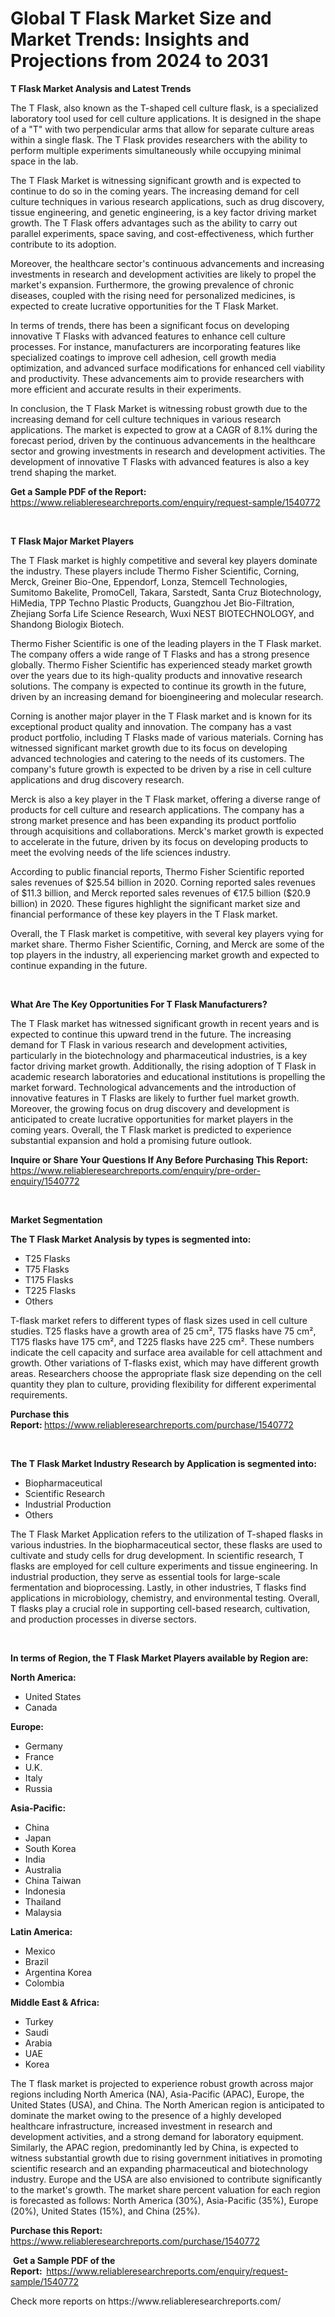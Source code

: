 <p><h1>Global T Flask Market Size and Market Trends: Insights and Projections from 2024 to 2031</h1></p><p><strong>T Flask Market Analysis and Latest Trends</strong></p>
<p><p>The T Flask, also known as the T-shaped cell culture flask, is a specialized laboratory tool used for cell culture applications. It is designed in the shape of a "T" with two perpendicular arms that allow for separate culture areas within a single flask. The T Flask provides researchers with the ability to perform multiple experiments simultaneously while occupying minimal space in the lab.</p><p>The T Flask Market is witnessing significant growth and is expected to continue to do so in the coming years. The increasing demand for cell culture techniques in various research applications, such as drug discovery, tissue engineering, and genetic engineering, is a key factor driving market growth. The T Flask offers advantages such as the ability to carry out parallel experiments, space saving, and cost-effectiveness, which further contribute to its adoption.</p><p>Moreover, the healthcare sector's continuous advancements and increasing investments in research and development activities are likely to propel the market's expansion. Furthermore, the growing prevalence of chronic diseases, coupled with the rising need for personalized medicines, is expected to create lucrative opportunities for the T Flask Market.</p><p>In terms of trends, there has been a significant focus on developing innovative T Flasks with advanced features to enhance cell culture processes. For instance, manufacturers are incorporating features like specialized coatings to improve cell adhesion, cell growth media optimization, and advanced surface modifications for enhanced cell viability and productivity. These advancements aim to provide researchers with more efficient and accurate results in their experiments.</p><p>In conclusion, the T Flask Market is witnessing robust growth due to the increasing demand for cell culture techniques in various research applications. The market is expected to grow at a CAGR of 8.1% during the forecast period, driven by the continuous advancements in the healthcare sector and growing investments in research and development activities. The development of innovative T Flasks with advanced features is also a key trend shaping the market.</p></p>
<p><strong>Get a Sample PDF of the Report:&nbsp;</strong> <a href="https://www.reliableresearchreports.com/enquiry/request-sample/1540772">https://www.reliableresearchreports.com/enquiry/request-sample/1540772</a></p>
<p>&nbsp;</p>
<p><strong>T Flask Major Market Players</strong></p>
<p><p>The T Flask market is highly competitive and several key players dominate the industry. These players include Thermo Fisher Scientific, Corning, Merck, Greiner Bio-One, Eppendorf, Lonza, Stemcell Technologies, Sumitomo Bakelite, PromoCell, Takara, Sarstedt, Santa Cruz Biotechnology, HiMedia, TPP Techno Plastic Products, Guangzhou Jet Bio-Filtration, Zhejiang Sorfa Life Science Research, Wuxi NEST BIOTECHNOLOGY, and Shandong Biologix Biotech.</p><p>Thermo Fisher Scientific is one of the leading players in the T Flask market. The company offers a wide range of T Flasks and has a strong presence globally. Thermo Fisher Scientific has experienced steady market growth over the years due to its high-quality products and innovative research solutions. The company is expected to continue its growth in the future, driven by an increasing demand for bioengineering and molecular research.</p><p>Corning is another major player in the T Flask market and is known for its exceptional product quality and innovation. The company has a vast product portfolio, including T Flasks made of various materials. Corning has witnessed significant market growth due to its focus on developing advanced technologies and catering to the needs of its customers. The company's future growth is expected to be driven by a rise in cell culture applications and drug discovery research.</p><p>Merck is also a key player in the T Flask market, offering a diverse range of products for cell culture and research applications. The company has a strong market presence and has been expanding its product portfolio through acquisitions and collaborations. Merck's market growth is expected to accelerate in the future, driven by its focus on developing products to meet the evolving needs of the life sciences industry.</p><p>According to public financial reports, Thermo Fisher Scientific reported sales revenues of $25.54 billion in 2020. Corning reported sales revenues of $11.3 billion, and Merck reported sales revenues of €17.5 billion ($20.9 billion) in 2020. These figures highlight the significant market size and financial performance of these key players in the T Flask market.</p><p>Overall, the T Flask market is competitive, with several key players vying for market share. Thermo Fisher Scientific, Corning, and Merck are some of the top players in the industry, all experiencing market growth and expected to continue expanding in the future.</p></p>
<p>&nbsp;</p>
<p><strong>What Are The Key Opportunities For T Flask Manufacturers?</strong></p>
<p><p>The T Flask market has witnessed significant growth in recent years and is expected to continue this upward trend in the future. The increasing demand for T Flask in various research and development activities, particularly in the biotechnology and pharmaceutical industries, is a key factor driving market growth. Additionally, the rising adoption of T Flask in academic research laboratories and educational institutions is propelling the market forward. Technological advancements and the introduction of innovative features in T Flasks are likely to further fuel market growth. Moreover, the growing focus on drug discovery and development is anticipated to create lucrative opportunities for market players in the coming years. Overall, the T Flask market is predicted to experience substantial expansion and hold a promising future outlook.</p></p>
<p><strong>Inquire or Share Your Questions If Any Before Purchasing This Report:</strong> <a href="https://www.reliableresearchreports.com/enquiry/pre-order-enquiry/1540772">https://www.reliableresearchreports.com/enquiry/pre-order-enquiry/1540772</a></p>
<p>&nbsp;</p>
<p><strong>Market Segmentation</strong></p>
<p><strong>The T Flask Market Analysis by types is segmented into:</strong></p>
<p><ul><li>T25 Flasks</li><li>T75 Flasks</li><li>T175 Flasks</li><li>T225 Flasks</li><li>Others</li></ul></p>
<p><p>T-flask market refers to different types of flask sizes used in cell culture studies. T25 flasks have a growth area of 25 cm², T75 flasks have 75 cm², T175 flasks have 175 cm², and T225 flasks have 225 cm². These numbers indicate the cell capacity and surface area available for cell attachment and growth. Other variations of T-flasks exist, which may have different growth areas. Researchers choose the appropriate flask size depending on the cell quantity they plan to culture, providing flexibility for different experimental requirements.</p></p>
<p><strong>Purchase this Report:&nbsp;</strong><a href="https://www.reliableresearchreports.com/purchase/1540772">https://www.reliableresearchreports.com/purchase/1540772</a></p>
<p>&nbsp;</p>
<p><strong>The T Flask Market Industry Research by Application is segmented into:</strong></p>
<p><ul><li>Biopharmaceutical</li><li>Scientific Research</li><li>Industrial Production</li><li>Others</li></ul></p>
<p><p>The T Flask Market Application refers to the utilization of T-shaped flasks in various industries. In the biopharmaceutical sector, these flasks are used to cultivate and study cells for drug development. In scientific research, T flasks are employed for cell culture experiments and tissue engineering. In industrial production, they serve as essential tools for large-scale fermentation and bioprocessing. Lastly, in other industries, T flasks find applications in microbiology, chemistry, and environmental testing. Overall, T flasks play a crucial role in supporting cell-based research, cultivation, and production processes in diverse sectors.</p></p>
<p>&nbsp;</p>
<p><strong>In terms of Region, the T Flask Market Players available by Region are:</strong></p>
<p>
    <p> <strong> North America: </strong>
        <ul>
            <li>United States</li>
            <li>Canada</li>
        </ul>
        </p> 
    <p> <strong> Europe: </strong>
        <ul>
            <li>Germany</li>
            <li>France</li>
            <li>U.K.</li>
            <li>Italy</li>
            <li>Russia</li>
        </ul>
        </p> 
    <p> <strong> Asia-Pacific: </strong>
        <ul>
            <li>China</li>
            <li>Japan</li>
            <li>South Korea</li>
            <li>India</li>
            <li>Australia</li>
            <li>China Taiwan</li>
            <li>Indonesia</li>
            <li>Thailand</li>
            <li>Malaysia</li>
        </ul>
        </p> 
    <p> <strong> Latin America: </strong>
        <ul>
            <li>Mexico</li>
            <li>Brazil</li>
            <li>Argentina Korea</li>
            <li>Colombia</li>
        </ul>
        </p> 
    <p> <strong> Middle East & Africa: </strong>
        <ul>
            <li>Turkey</li>
            <li>Saudi</li>
            <li>Arabia</li>
            <li>UAE</li>
            <li>Korea</li>
        </ul>
    </p>
    </p>
<p><p>The T flask market is projected to experience robust growth across major regions including North America (NA), Asia-Pacific (APAC), Europe, the United States (USA), and China. The North American region is anticipated to dominate the market owing to the presence of a highly developed healthcare infrastructure, increased investment in research and development activities, and a strong demand for laboratory equipment. Similarly, the APAC region, predominantly led by China, is expected to witness substantial growth due to rising government initiatives in promoting scientific research and an expanding pharmaceutical and biotechnology industry. Europe and the USA are also envisioned to contribute significantly to the market's growth. The market share percent valuation for each region is forecasted as follows: North America (30%), Asia-Pacific (35%), Europe (20%), United States (15%), and China (25%).</p></p>
<p><strong>Purchase this Report: </strong><a href="https://www.reliableresearchreports.com/purchase/1540772">https://www.reliableresearchreports.com/purchase/1540772</a></p>
<p>&nbsp;<strong>Get a Sample PDF of the Report:&nbsp;&nbsp;</strong><a href="https://www.reliableresearchreports.com/enquiry/request-sample/1540772">https://www.reliableresearchreports.com/enquiry/request-sample/1540772</a></p>
<p><strong></strong></p>
<p>Check more reports on https://www.reliableresearchreports.com/</p>
